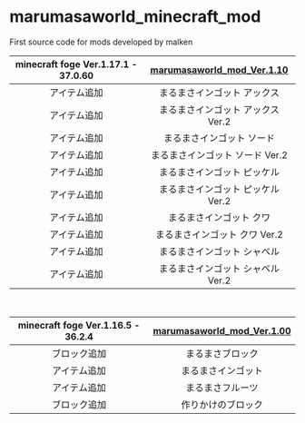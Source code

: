 # marumasaworld_minecraft_mod
First source code for mods developed by malken
<br>

|minecraft foge Ver.1.17.1 - 37.0.60|[marumasaworld_mod_Ver.1.10](https://github.com/malken21/malken21_items/blob/main/marumasaworld_mod_1.17.1.jar?raw=true)|
|:-----------:|:------------:|
|アイテム追加|まるまさインゴット アックス|
|アイテム追加|まるまさインゴット アックス Ver.2|
|アイテム追加|まるまさインゴット ソード|
|アイテム追加|まるまさインゴット ソード Ver.2|
|アイテム追加|まるまさインゴット ピッケル|
|アイテム追加|まるまさインゴット ピッケル Ver.2|
|アイテム追加|まるまさインゴット クワ|
|アイテム追加|まるまさインゴット クワ Ver.2|
|アイテム追加|まるまさインゴット シャベル|
|アイテム追加|まるまさインゴット シャベル Ver.2|

<br>

|minecraft foge Ver.1.16.5 - 36.2.4|[marumasaworld_mod_Ver.1.00](https://github.com/malken21/malken21_items/blob/main/marumasaworld_mod_1.16.5.jar?raw=true)|
|:-----------:|:------------:|
|ブロック追加|まるまさブロック|
|アイテム追加|まるまさインゴット|
|アイテム追加|まるまさフルーツ|
|ブロック追加|作りかけのブロック|
